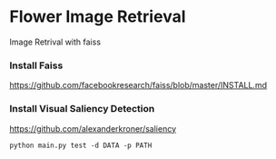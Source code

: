 # Flower Image Retrieval
Image Retrival with faiss

### Install Faiss
https://github.com/facebookresearch/faiss/blob/master/INSTALL.md


### Install Visual Saliency Detection
https://github.com/alexanderkroner/saliency

```
python main.py test -d DATA -p PATH
```
